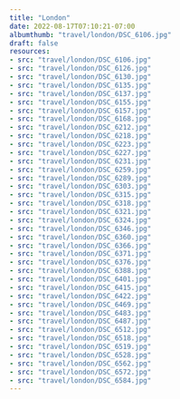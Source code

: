 ```yaml
---
title: "London"
date: 2022-08-17T07:10:21-07:00
albumthumb: "travel/london/DSC_6106.jpg"
draft: false
resources:
- src: "travel/london/DSC_6106.jpg"
- src: "travel/london/DSC_6126.jpg"
- src: "travel/london/DSC_6130.jpg"
- src: "travel/london/DSC_6135.jpg"
- src: "travel/london/DSC_6137.jpg"
- src: "travel/london/DSC_6155.jpg"
- src: "travel/london/DSC_6157.jpg"
- src: "travel/london/DSC_6168.jpg"
- src: "travel/london/DSC_6212.jpg"
- src: "travel/london/DSC_6218.jpg"
- src: "travel/london/DSC_6223.jpg"
- src: "travel/london/DSC_6227.jpg"
- src: "travel/london/DSC_6231.jpg"
- src: "travel/london/DSC_6259.jpg"
- src: "travel/london/DSC_6289.jpg"
- src: "travel/london/DSC_6303.jpg"
- src: "travel/london/DSC_6315.jpg"
- src: "travel/london/DSC_6318.jpg"
- src: "travel/london/DSC_6321.jpg"
- src: "travel/london/DSC_6324.jpg"
- src: "travel/london/DSC_6346.jpg"
- src: "travel/london/DSC_6360.jpg"
- src: "travel/london/DSC_6366.jpg"
- src: "travel/london/DSC_6371.jpg"
- src: "travel/london/DSC_6376.jpg"
- src: "travel/london/DSC_6388.jpg"
- src: "travel/london/DSC_6401.jpg"
- src: "travel/london/DSC_6415.jpg"
- src: "travel/london/DSC_6422.jpg"
- src: "travel/london/DSC_6469.jpg"
- src: "travel/london/DSC_6483.jpg"
- src: "travel/london/DSC_6487.jpg"
- src: "travel/london/DSC_6512.jpg"
- src: "travel/london/DSC_6518.jpg"
- src: "travel/london/DSC_6519.jpg"
- src: "travel/london/DSC_6528.jpg"
- src: "travel/london/DSC_6562.jpg"
- src: "travel/london/DSC_6572.jpg"
- src: "travel/london/DSC_6584.jpg"
---
```


